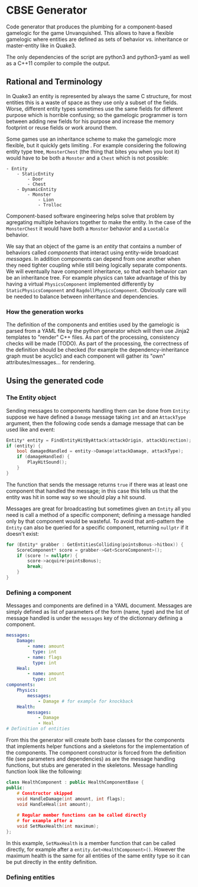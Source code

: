 # CBSE Generator

Code generator that produces the plumbing for a component-based gamelogic for the game Unvanquished.
This allows to have a flexible gamelogic where entities are defined as sets of behavior vs. inheritance or master-entity like in Quake3.

The only dependencies of the script are python3 and python3-yaml as well as a C++11 compiler to compile the output.

## Rational and Terminology

In Quake3 an entity is represented by always the same C structure, for most entities this is a waste of space as they use only a subset of the fields.
Worse, different entity types sometimes use the same fields for different purpose which is horrible confusing; so the gamelogic programmer is torn between adding new fields for his purpose and increase the memory footprint or reuse fields or work around them.

Some games use an inheritance scheme to make the gamelogic more flexible, but it quickly gets limiting .
For example considering the following entity type tree, ``MonsterChest`` (the thing that bites you when you loot it) would have to be both a ``Monster`` and a ``Chest`` which is not possible:
```
- Entity
    - StaticEntity
        - Door
        - Chest
    - DynamicEntity
        - Monster
            - Lion
            - Trolloc
```

Component-based software engineering helps solve that problem by agregating multiple behaviors together to make the entity.
In the case of the ``MonsterChest`` it would have both a ``Monster`` behavior and a ``Lootable`` behavior.

We say that an object of the game is an *entity* that contains a number of behaviors called *components* that interact using entity-wide broadcast *messages*.
In addition components can depend from one another when they need tighter coupling while still being logically separate components.
We will eventually have component inheritance, so that each behavior can be an inheritance tree.
For example physics can take advantage of this by having a virtual ``PhysicsComponent`` implemented differently by ``StaticPhysicsComponent`` and ``RagdollPhysicsComponent``.
Obviously care will be needed to balance between inheritance and dependencies.

### How the generation works

The definition of the components and entities used by the gamelogic is parsed from a YAML file by the python generator which will then use Jinja2 templates to "render" C++ files.
As part of the processing, consistency checks will be made (TODO).
As part of the processing, the correctness of the definition should be checked (for example the dependency-inheritance graph must be acyclic) and each component will gather its "own" attributes/messages... for rendering.

## Using the generated code

### The Entity object

Sending messages to components handling them can be done from ``Entity``: suppose we have defined a ``Damage`` message taking ``int`` and an ``AttackType`` argument, then the following code sends a damage message that can be used like and event:
```cpp
Entity* entity = FindEntityHitByAttack(attackOrigin, attackDirection);
if (entity) {
    bool damagedHandled = entity->Damage(attackDamage, attackType);
    if (damageHandled) {
        PlayHitSound();
    }
}
```
The function that sends the message returns ``true`` if there was at least one component that handled the message; in this case this tells us that the entity was hit in some way so we should play a hit sound.

Messages are great for broadcasting but sometimes given an ``Entity`` all you need is call a method of a specific component; defining a message handled only by that component would be wasteful.
To avoid that anti-pattern the ``Entity`` can also be queried for a specific component, returning ``nullptr`` if it doesn't exist:
```cpp
for (Entity* grabber : GetEntitiesColliding(pointsBonus->hitbox)) {
    ScoreComponent* score = grabber->Get<ScoreComponent>();
    if (score != nullptr) {
        score->acquire(pointsBonus);
        break;
    }
}
```

### Defining a component

Messages and components are defined in a YAML document. Messages are simply defined as list of parameters of the form (name, type) and the list of message handled is under the ``messages`` key of the dictionnary defining a component.
```yaml
messages:
    Damage:
        - name: amount
          type: int
        - name: flags
          type: int
    Heal:
        - name: amount
          type: int
components:
    Physics:
        messages:
            - Damage # for example for knockback
    Health:
        messages:
            - Damage
            - Heal
# Definition of entities
```

From this the generator will create both base classes for the components that implements helper functions and a skeletons for the implementation of the components. The component constructor is forced from the definition file (see parameters and dependencies) as are the message handling functions, but stubs are generated in the skeletons. Message handling function look like the following:
```cpp
class HealthComponent : public HealthComponentBase {
public:
    # Constructor skipped
    void HandleDamage(int amount, int flags);
    void HandleHeal(int amount);
    
    # Regular member functions can be called directly
    # for example after a 
    void SetMaxHealth(int maximum);
};
```

In this example, ``SetMaxHealth`` is a member function that can be called directly, for example after a ``entity.Get<HealthComponent>()``. However the maximum health is the same for all entities of the same entity type so it can be put directly in the entity definition.

### Defining entities
